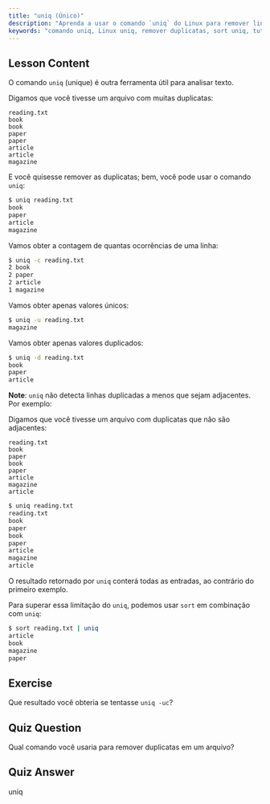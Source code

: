 ```yaml
---
title: "uniq (Único)"
description: "Aprenda a usar o comando `uniq` do Linux para remover linhas duplicadas de arquivos de texto. Descubra opções como -c, -u, -d e combine com `sort` para uma limpeza de dados eficaz."
keywords: "comando uniq, Linux uniq, remover duplicatas, sort uniq, tutorial Linux, processamento de texto, Linux para iniciantes, guia Linux"
---
```


## Lesson Content

O comando `uniq` (unique) é outra ferramenta útil para analisar texto.

Digamos que você tivesse um arquivo com muitas duplicatas:

```plaintext
reading.txt
book
book
paper
paper
article
article
magazine
```

E você quisesse remover as duplicatas; bem, você pode usar o comando `uniq`:

```bash
$ uniq reading.txt
book
paper
article
magazine
```

Vamos obter a contagem de quantas ocorrências de uma linha:

```bash
$ uniq -c reading.txt
2 book
2 paper
2 article
1 magazine
```

Vamos obter apenas valores únicos:

```bash
$ uniq -u reading.txt
magazine
```

Vamos obter apenas valores duplicados:

```bash
$ uniq -d reading.txt
book
paper
article
```

**Note**: `uniq` não detecta linhas duplicadas a menos que sejam adjacentes. Por exemplo:

Digamos que você tivesse um arquivo com duplicatas que não são adjacentes:

```plaintext
reading.txt
book
paper
book
paper
article
magazine
article
```

```bash
$ uniq reading.txt
reading.txt
book
paper
book
paper
article
magazine
article
```

O resultado retornado por `uniq` conterá todas as entradas, ao contrário do primeiro exemplo.

Para superar essa limitação do `uniq`, podemos usar `sort` em combinação com `uniq`:

```bash
$ sort reading.txt | uniq
article
book
magazine
paper
```

## Exercise

Que resultado você obteria se tentasse `uniq -uc`?

## Quiz Question

Qual comando você usaria para remover duplicatas em um arquivo?

## Quiz Answer

uniq
